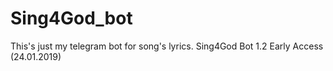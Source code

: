 # Sing4God_bot
This's just my telegram bot for song's lyrics.
Sing4God Bot 1.2 Early Access (24.01.2019)